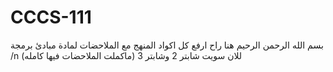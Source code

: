# CCCS-111
بسم الله الرحمن الرحيم هنا راح ارفع كل اكواد المنهج مع الملاحضات لمادة مبادئ برمجة /n
للان سويت شابتر 2 وشابتر 3 (ماكملت الملاحضات فيها كامله)
